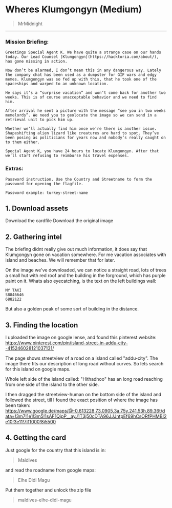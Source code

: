 # Wheres Klumgongyn (Medium)
> MrMidnight

-----------------------------------------

### Mission Briefing:

```
Greetings Special Agent K. We have quite a strange case on our hands today. Our Lead Counsel [Klumgongyn](https://hacktoria.com/about/), has gone missing in action.

Now don’t be alarmed, I don’t mean this in any dangerous way. Lately the company chat has been used as a dumpster for GIF wars and edgy memes. Klumgongyn was so fed up with this, that he took one of the spaceships and warped to an unknown location.

He says it’s a “surprise vacation” and won’t come back for another two weeks. This is of course unacceptable behavior and we need to find him.

After arrival he sent a picture with the message “see you in two weeks memelords”. We need you to geolocate the image so we can send in a retrieval unit to pick him up.

Whether we’ll actually find him once we’re there is another issue. Shapeshifting alien lizard like creatures are hard to spot. They’ve been posing as politicians for years now and nobody’s really caught on to them either.

Special Agent K, you have 24 hours to locate Klumgongyn. After that we’ll start refusing to reimburse his travel expenses.
```

### Extras:
```
Password instruction. Use the Country and Streetname to form the password for opening the flagfile.

Password example: turkey-street-name
```

## 1. Download assets

Download the cardfile
Download the original image


## 2. Gathering intel
The briefing didnt really give out much information, it does say that Klumgongyn gone on vacation somewhere. For me vacation associates with island and beaches. We will remember that for later.

On the image we've downloaded, we can notice a straight road, lots of trees a small hut with red roof and the building in the forground, which has purple paint on it. Whats also eyecatching, is the text on the left buildings wall:

```
MY TAXI
S8846646
6882122
```

But also a golden peak of some sort of building in the distance.

## 3. Finding the location

I uploaded the image on google lense, and found this pinterest website:
https://www.pinterest.com/pin/island-street-in-addu-city--415246028121037131/

The page shows streetview of a road on a island called "addu-city". The image there fits our description of long road without curves. So lets search for this island on google maps.

Whole left side of the island called: "Hithadhoo" has an long road reaching from one side of the island to the other side. 

I then dragged the streetview-human on the bottom side of the island and followed the street, till I found the exact position of where the image has been taken:
https://www.google.de/maps/@-0.613228,73.0905,3a,75y,241.53h,89.36t/data=!3m7!1e1!3m5!1sAF1QipP__ayJ1T3j50cDTA96JJJntpEf69hCsORfPHMB!2e10!3e11!7i11000!8i5500

## 4. Getting the card
Just google for the country that this island is in:

>Maldives

and read the roadname from google maps:

>Elhe Didi Magu

Put them together and unlock the zip file

>maldives-elhe-didi-magu
